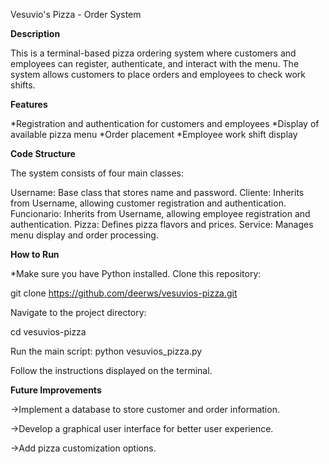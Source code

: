 Vesuvio's Pizza - Order System

**Description**

This is a terminal-based pizza ordering system where customers and employees can register, authenticate, and interact with the menu. The system allows customers to place orders and employees to check work shifts.

**Features**

*Registration and authentication for customers and employees
*Display of available pizza menu
*Order placement
*Employee work shift display

**Code Structure**

The system consists of four main classes:

Username: Base class that stores name and password.
Cliente: Inherits from Username, allowing customer registration and authentication.
Funcionario: Inherits from Username, allowing employee registration and authentication.
Pizza: Defines pizza flavors and prices.
Service: Manages menu display and order processing.

**How to Run**

*Make sure you have Python installed.
Clone this repository:

git clone https://github.com/deerws/vesuvios-pizza.git

Navigate to the project directory:

cd vesuvios-pizza

Run the main script:
python vesuvios_pizza.py

Follow the instructions displayed on the terminal.

**Future Improvements**

->Implement a database to store customer and order information.

->Develop a graphical user interface for better user experience.

->Add pizza customization options.
